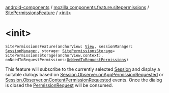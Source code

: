 [android-components](../../index.md) / [mozilla.components.feature.sitepermissions](../index.md) / [SitePermissionsFeature](index.md) / [&lt;init&gt;](./-init-.md)

# &lt;init&gt;

`SitePermissionsFeature(anchorView: `[`View`](https://developer.android.com/reference/android/view/View.html)`, sessionManager: `[`SessionManager`](../../mozilla.components.browser.session/-session-manager/index.md)`, storage: `[`SitePermissionsStorage`](../-site-permissions-storage/index.md)` = SitePermissionsStorage(anchorView.context), onNeedToRequestPermissions: `[`OnNeedToRequestPermissions`](../-on-need-to-request-permissions.md)`)`

This feature will subscribe to the currently selected [Session](../../mozilla.components.browser.session/-session/index.md) and display
a suitable dialogs based on [Session.Observer.onAppPermissionRequested](../../mozilla.components.browser.session/-session/-observer/on-app-permission-requested.md) or
[Session.Observer.onContentPermissionRequested](../../mozilla.components.browser.session/-session/-observer/on-content-permission-requested.md)  events.
Once the dialog is closed the [PermissionRequest](../../mozilla.components.concept.engine.permission/-permission-request/index.md) will be consumed.

